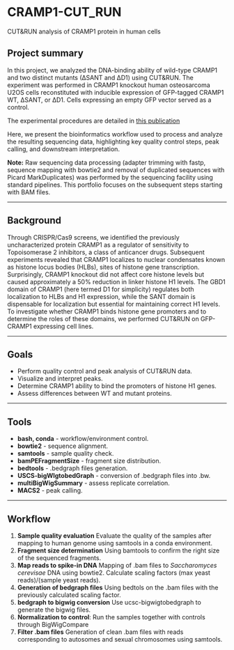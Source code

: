 # CRAMP1-CUT_RUN
CUT&RUN analysis of CRAMP1 protein in human cells

## Project summary

In this project, we analyzed the DNA-binding ability of wild-type CRAMP1 and two distinct mutants (∆SANT and ∆D1) using CUT&RUN. The experiment was performed in CRAMP1 knockout human osteosarcoma U2OS cells reconstituted with inducible expression of GFP-tagged CRAMP1 WT, ∆SANT, or ∆D1. Cells expressing an empty GFP vector served as a control.

The experimental procedures are detailed in [this publication](https://www.sciencedirect.com/science/article/pii/S1097276525003090?via%3Dihub)

Here, we present the bioinformatics workflow used to process and analyze the resulting sequencing data, highlighting key quality control steps, peak calling, and downstream interpretation.

**Note:** Raw sequencing data processing (adapter trimming with fastp, sequence mapping with bowtie2 and removal of duplicated sequences with Picard MarkDuplicates) was performed by the sequencing facility using standard pipelines. This portfolio focuses on the subsequent steps starting with BAM files.

---
## Background

Through CRISPR/Cas9 screens, we identified the previously uncharacterized protein CRAMP1 as a regulator of sensitivity to Topoisomerase 2 inhibitors, a class of anticancer drugs. Subsequent experiments revealed that CRAMP1 localizes to nuclear condensates known as histone locus bodies (HLBs), sites of histone gene transcription. Surprisingly, CRAMP1 knockout did not affect core histone levels but caused approximately a 50% reduction in linker histone H1 levels. The GBD1 domain of CRAMP1 (here termed D1 for simplicity) regulates both localization to HLBs and H1 expression, while the SANT domain is dispensable for localization but essential for maintaining correct H1 levels. To investigate whether CRAMP1 binds histone gene promoters and to determine the roles of these domains, we performed CUT&RUN on GFP-CRAMP1 expressing cell lines.

---
## Goals

- Perform quality control and peak analysis of CUT&RUN data.
- Visualize and interpret peaks.
- Determine CRAMP1 ability to bind the promoters of histone H1 genes.
- Assess differences between WT and mutant proteins. 
---
## Tools

- **bash, conda** - workflow/environment control.
- **bowtie2** - sequence alignment.
- **samtools** - sample quality check.
- **bamPEFragmentSize** - fragment size distribution.
- **bedtools** - .bedgraph files generation.
- **USCS-bigWIgtobedGraph** - conversion of .bedgraph files into .bw.
- **multiBigWigSummary** - assess replicate correlation.
- **MACS2** - peak calling.
---
## Workflow
1. **Sample quality evaluation** Evaluate the quality of the samples after mapping to human genome using samtools in a conda environment.
2. **Fragment size determination** Using bamtools to confirm the right size of the sequenced fragments.
3. **Map reads to spike-in DNA** Mapping of .bam files to *Saccharomyces cerevisae* DNA using bowtie2. Calculate scaling factors (max yeast reads)/(sample yeast reads).
4. **Generation of bedgraph files** Using bedtols on the .bam files with the previously calculated scaling factor.
5. **bedgraph to bigwig conversion** Use ucsc-bigwigtobedgraph to generate the bigwig files.
6. **Normalization to control**: Run the samples together with controls through BigWigCompare
7. **Filter .bam files** Generation of clean .bam files with reads corresponding to autosomes and sexual chromosomes using samtools.
